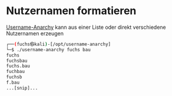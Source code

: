 # Nutzernamen formatieren

[Username-Anarchy](https://github.com/urbanadventurer/username-anarchy) kann aus einer Liste oder direkt verschiedene Nutzernamen erzeugen
```bash
┌──(fuchs㉿kali)-[/opt/username-anarchy]
└─$ ./username-anarchy fuchs bau
fuchs
fuchsbau
fuchs.bau
fuchbau
fuchsb
f.bau
...[snip]...
```
